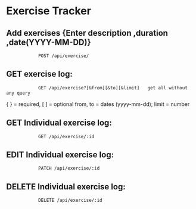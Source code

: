 Exercise Tracker
=================
    
Add exercises {Enter description ,duration ,date(YYYY-MM-DD)}
----------------------------------------------------------------------
                POST /api/exercise/

    
GET  exercise log: 
-------------------------
                GET /api/exercise?[&from][&to][&limit]   get all without any query
  { } = required, [ ] = optional
  from, to = dates (yyyy-mm-dd); limit = number


GET  Individual exercise log: 
-------------------------
                GET /api/exercise/:id


EDIT  Individual exercise log: 
-------------------------
                PATCH /api/exercise/:id


DELETE  Individual exercise log: 
-------------------------
                DELETE /api/exercise/:id

